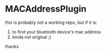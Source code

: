 # MACAddressPlugin
this is probably not a working repo, but if it is:
1. to find your bluetooth device's mac address
2. kinda not original ;)

thanks
